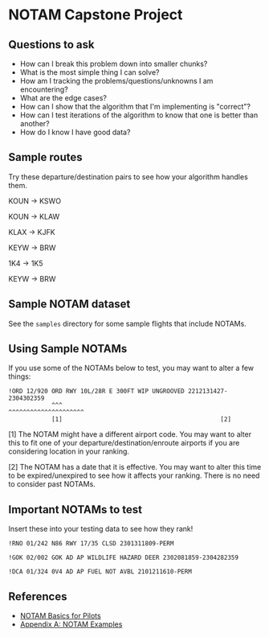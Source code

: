 # NOTAM Capstone Project

## Questions to ask

* How can I break this problem down into smaller chunks?
* What is the most simple thing I can solve?
* How am I tracking the problems/questions/unknowns I am encountering?
* What are the edge cases?
* How can I show that the algorithm that I'm implementing is "correct"?
* How can I test iterations of the algorithm to know that one is better than another?
* How do I know I have good data?

## Sample routes

Try these departure/destination pairs to see how your algorithm handles them.

KOUN → KSWO

KOUN → KLAW

KLAX → KJFK

KEYW → BRW

1K4 → 1K5

KEYW → BRW

## Sample NOTAM dataset

See the `samples` directory for some sample flights that include NOTAMs.

## Using Sample NOTAMs

If you use some of the NOTAMs below to test, you may want to alter a few things:

```
!ORD 12/920 ORD RWY 10L/28R E 300FT WIP UNGROOVED 2212131427-2304302359
            ^^^                                   ^^^^^^^^^^^^^^^^^^^^^
            [1]                                            [2]
```
[1] The NOTAM might have a different airport code. You may want to alter this
to fit one of your departure/destination/enroute airports if you are
considering location in your ranking.

[2] The NOTAM has a date that it is effective. You may want to alter this time
to be expired/unexpired to see how it affects your ranking. There is no need to
consider past NOTAMs.

## Important NOTAMs to test

Insert these into your testing data to see how they rank!

```
!RNO 01/242 N86 RWY 17/35 CLSD 2301311809-PERM
```

```
!GOK 02/002 GOK AD AP WILDLIFE HAZARD DEER 2302081859-2304282359
```

```
!DCA 01/324 0V4 AD AP FUEL NOT AVBL 2101211610-PERM
```

## References

* [NOTAM Basics for Pilots](https://www.faa.gov/sites/faa.gov/files/about/initiatives/notam/what_is_a_notam/Pilots_NOTAM_primer_for_2021.pdf)
* [Appendix A: NOTAM Examples](https://www.faa.gov/air_traffic/publications/atpubs/notam_html/appendix_a.html)

